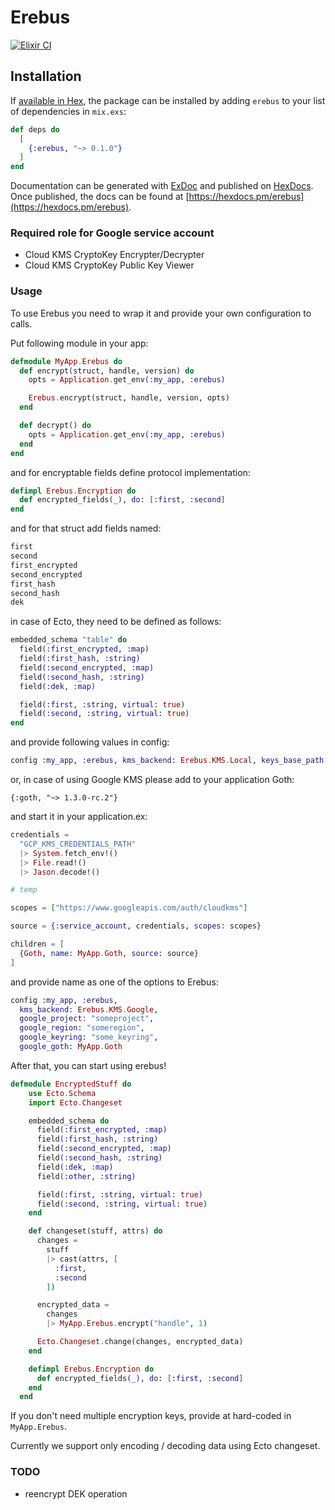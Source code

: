 # Erebus

[![Elixir CI](https://github.com/venndr/erebus/actions/workflows/elixir.yml/badge.svg)](https://github.com/venndr/erebus/actions/workflows/elixir.yml)

## Installation

If [available in Hex](https://hex.pm/docs/publish), the package can be installed
by adding `erebus` to your list of dependencies in `mix.exs`:

```elixir
def deps do
  [
    {:erebus, "~> 0.1.0"}
  ]
end
```

Documentation can be generated with [ExDoc](https://github.com/elixir-lang/ex_doc)
and published on [HexDocs](https://hexdocs.pm). Once published, the docs can
be found at [https://hexdocs.pm/erebus](https://hexdocs.pm/erebus).

### Required role for Google service account

- Cloud KMS CryptoKey Encrypter/Decrypter
- Cloud KMS CryptoKey Public Key Viewer

### Usage

To use Erebus you need to wrap it and provide your own configuration to calls.

Put following module in your app:

```elixir
defmodule MyApp.Erebus do
  def encrypt(struct, handle, version) do
    opts = Application.get_env(:my_app, :erebus)

    Erebus.encrypt(struct, handle, version, opts)
  end

  def decrypt() do
    opts = Application.get_env(:my_app, :erebus)
  end
end
```

and for encryptable fields define protocol implementation:

```elixir
defimpl Erebus.Encryption do
  def encrypted_fields(_), do: [:first, :second]
end
```

and for that struct add fields named:

```elixir
first
second
first_encrypted
second_encrypted
first_hash
second_hash
dek
```

in case of Ecto, they need to be defined as follows:

```elixir
embedded_schema "table" do
  field(:first_encrypted, :map)
  field(:first_hash, :string)
  field(:second_encrypted, :map)
  field(:second_hash, :string)
  field(:dek, :map)

  field(:first, :string, virtual: true)
  field(:second, :string, virtual: true)
end
```

and provide following values in config:

```elixir
config :my_app, :erebus, kms_backend: Erebus.KMS.Local, keys_base_path: "some_path", private_key_password: "1234"
```

or, in case of using Google KMS please add to your application Goth:

```
{:goth, "~> 1.3.0-rc.2"}
```

and start it in your application.ex:

```elixir
credentials =
  "GCP_KMS_CREDENTIALS_PATH"
  |> System.fetch_env!()
  |> File.read!()
  |> Jason.decode!()

# temp

scopes = ["https://www.googleapis.com/auth/cloudkms"]

source = {:service_account, credentials, scopes: scopes}

children = [
  {Goth, name: MyApp.Goth, source: source}
]
```

and provide name as one of the options to Erebus:

```elixir
config :my_app, :erebus,
  kms_backend: Erebus.KMS.Google,
  google_project: "someproject",
  google_region: "someregion",
  google_keyring: "some_keyring",
  google_goth: MyApp.Goth
```

After that, you can start using erebus!

```elixir
defmodule EncryptedStuff do
    use Ecto.Schema
    import Ecto.Changeset

    embedded_schema do
      field(:first_encrypted, :map)
      field(:first_hash, :string)
      field(:second_encrypted, :map)
      field(:second_hash, :string)
      field(:dek, :map)
      field(:other, :string)

      field(:first, :string, virtual: true)
      field(:second, :string, virtual: true)
    end

    def changeset(stuff, attrs) do
      changes =
        stuff
        |> cast(attrs, [
          :first,
          :second
        ])

      encrypted_data =
        changes
        |> MyApp.Erebus.encrypt("handle", 1)

      Ecto.Changeset.change(changes, encrypted_data)
    end

    defimpl Erebus.Encryption do
      def encrypted_fields(_), do: [:first, :second]
    end
  end
```

If you don't need multiple encryption keys, provide at hard-coded in `MyApp.Erebus`.

Currently we support only encoding / decoding data using Ecto changeset.

### TODO

- reencrypt DEK operation
